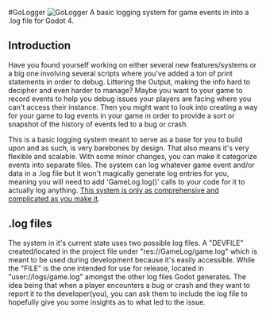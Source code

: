 #GoLogger
![GoLogger](https://github.com/Burloe/LogSystemTutorial/blob/main/GoLogger.svg) 
 A basic logging system for game events in into a .log file for Godot 4.

## Introduction
 Have you found yourself working on either several new features/systems or a big one involving several scripts where you've added a ton of print statements in order to debug. Littering the Output, making the info hard to decipher and even harder to manage? Maybe you want to your game to record events to help you debug issues your players are facing where you can't access their instance. Then you might want to look into creating a way for your game to log events in your game in order to provide a sort or snapshot of the history of events led to a bug or crash.

 This is a basic logging system meant to serve as a base for you to build upon and as such, is very barebones by design. That also means it's very flexible and scalable. With some minor changes, you can make it categorize events into separate files. The system can log whatever game event and/or data in a .log file but it won't magically generate log entries for you, meaning you will need to add 'GameLog.log()' calls to your code for it to actually log anything. <u>This system is only as comprehensive and complicated as you make it</u>.

## .log files
 The system in it's current state uses two possible log files. A "DEVFILE" created/located in the project file under "res://GameLog/game.log" which is meant to be used during development because it's easily accessible. While the "FILE" is the one intended for use for release, located in "user://logs/game.log" amongst the other log files Godot generates. The idea being that when a player encounters a bug or crash and they want to report it to the developer(you), you can ask them to include the log file to hopefully give you some insights as to what led to the issue.
	
